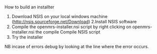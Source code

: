 How to build an installter
1. Download NSIS on your local windows machine (http://nsis.sourceforge.net/Download)
2.Install NSIS software
3. Compile the openmrs-installer.nsi script by right clicking on  openmrs-installer.nsi the compile Compile NSIS script
4. Try the installer 

NB incase of errors debug by looking at the line where the error occurs.


